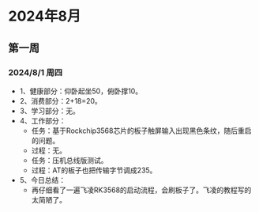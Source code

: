 # 2024年8月

## 第一周

### 2024/8/1 周四
- 1、健康部分：仰卧起坐50，俯卧撑10。
- 2、消费部分：2+18=20。
- 3、学习部分：无。
- 4、工作部分：
  - 任务：基于Rockchip3568芯片的板子触屏输入出现黑色条纹，随后重启的问题。
  - 过程：无。
  - 任务：压机总线版测试。
  - 过程：AT的板子也把传输字节调成235。
- 5、今日总结：
  - 再仔细看了一遍飞凌RK3568的启动流程，会刷板子了。飞凌的教程写的太简陋了。